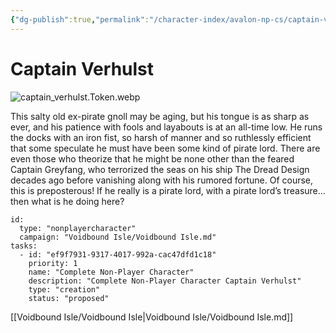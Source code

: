 ```yaml
---
{"dg-publish":true,"permalink":"/character-index/avalon-np-cs/captain-verhulst/","title":"Captain Verhulst","tags":["JournalEntryPage"]}
---
```






# Captain Verhulst
![captain_verhulst.Token.webp](/img/user/Voidbound%20token%20images/captain_verhulst.Token.webp)

This salty old ex-pirate gnoll may be aging, but his tongue is as sharp as ever, and his patience with fools and layabouts is at an all-time low. He runs the docks with an iron fist, so harsh of manner and so ruthlessly efficient that some speculate he must have been some kind of pirate lord. There are even those who theorize that he might be none other than the feared Captain Greyfang, who terrorized the seas on his ship The Dread Design decades ago before vanishing along with his rumored fortune. Of course, this is preposterous! If he really is a pirate lord, with a pirate lord’s treasure…then what is he doing here?

```RpgManager4
id: 
  type: "nonplayercharacter"
  campaign: "Voidbound Isle/Voidbound Isle.md"
tasks: 
  - id: "ef9f7931-9317-4017-992a-cac47dfd1c18"
    priority: 1
    name: "Complete Non-Player Character"
    description: "Complete Non-Player Character Captain Verhulst"
    type: "creation"
    status: "proposed"
```
[[Voidbound Isle/Voidbound Isle\|Voidbound Isle/Voidbound Isle.md]]